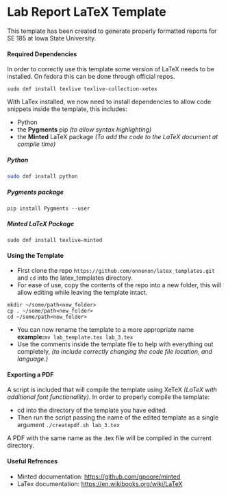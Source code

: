 # Lab Report LaTeX Template

This template has been created to generate properly formatted reports for SE 185 at Iowa State University.

#### Required Dependencies
In order to correctly use this template some version of LaTeX needs to be installed. On fedora this can be done through official repos.
```
sudo dnf install texlive texlive-collection-xetex
```
With LaTex installed, we now need to install dependencies to allow code snippets inside the template, this includes:
- Python
- the **Pygments** pip *(to allow syntax highlighting)*
- the **Minted** LaTeX package *(To add the code to the LaTeX document at compile time)*

##### Python

```bash
sudo dnf install python
```
##### Pygments package

```
pip install Pygments --user
```
##### Minted LaTeX Package

```
sudo dnf install texlive-minted
```
#### Using the Template
- First clone the repo `https://github.com/onnenon/latex_templates.git` and `cd` into the latex_templates directory.
- For ease of use, copy the contents of the repo into a new folder, this will allow editing while leaving the template intact.
```
mkdir ~/some/path<new_folder>
cp . ~/some/path<new_folder>
cd ~/some/path<new_folder>
```
- You can now rename the template to a more appropriate name **example:**`mv lab_template.tex lab_3.tex`
- Use the comments inside the template file to help with everything out completely, *(to include correctly changing the code file location, and language.)*

#### Exporting a PDF
A script is included that will compile the template using XeTeX *(LaTeX with additional font functionallity)*.
In order to properly compile the template:
- cd into the directory of the template you have edited.
- Then run the script passing the name of the edited template as a single argument `./createpdf.sh lab_3.tex`

A PDF with the same name as the .tex file will be compiled in the current directory.

#### Useful Refrences
- Minted documentation: https://github.com/gpoore/minted
- LaTex documentation: https://en.wikibooks.org/wiki/LaTeX
